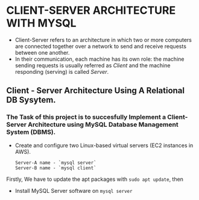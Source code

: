 # CLIENT-SERVER ARCHITECTURE WITH MYSQL
* Client-Server refers to an architecture in which two or more computers are connected together over a network to send and receive requests between one another.
* In their communication, each machine has its own role: the machine sending requests is usually referred as _Client_ and the machine responding (serving) is called _Server_.

## Client - Server Architecture Using A Relational DB Sysytem.
### The Task of this project is to succesfully Implement a Client-Server Architecture using **MySQL Database Management System (DBMS)**.
* Create and configure two Linux-based virtual servers (EC2 instances in AWS).
  
      Server-A name - `mysql server`
      Server-B name - `mysql client`


Firstly, We have to update the apt packages with `sudo apt update`, then

  * Install  MySQL Server software on `mysql server`
